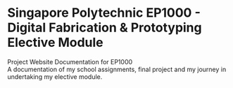 # Singapore Polytechnic EP1000 - Digital Fabrication & Prototyping Elective Module
Project Website Documentation for EP1000 <br>
A documentation of my school assignments, final project and my journey in undertaking my elective module.

